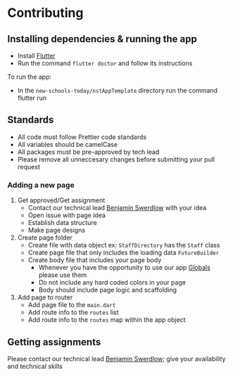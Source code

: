 # Contributing
## Installing dependencies & running the app
- Install [Flutter](https://flutter.dev/docs/get-started/install)
- Run the command <code>flutter doctor</code> and follow its instructions

To run the app:
- In the <code>new-schools-today/nstAppTemplate</code> directory run the command flutter run
## Standards
- All code must follow Prettier code standards
- All variables should be camelCase
- All packages must be pre-approved by tech lead
- Please remove all unneccesary changes before submitting your pull request

### Adding a new page
1. Get approved/Get assignment
    - Contact our technical lead [Benjamin Swerdlow](https://hackforla.slack.com/team/UKUHHS94L) with your idea
    - Open issue with page idea
    - Establish data structure
    - Make page designs
2. Create page folder
    - Create file with data object ex: <code>StaffDirectory</code> has the <code>Staff</code> class
    - Create page file that only includes the loading data <code>FutureBuilder</code>
    - Create body file that includes your page body
      - Whenever you have the opportunity to use our app [Globals](https://github.com/hackforla/new-schools-today/blob/master/nstAppTemplate/GLOBALS.md) please use them
      - Do not include any hard coded colors in your page
      - Body should include page logic and scaffolding
3. Add page to router
    - Add page file to the <code>main.dart</code>
    - Add route info to the <code>routes</code> list
    - Add route info to the <code>routes</code> map within the app object

## Getting assignments
Please contact our technical lead [Benjamin Swerdlow](https://hackforla.slack.com/team/UKUHHS94L); give your availability and technical skills
